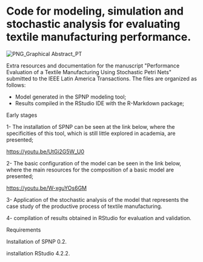 # Code for modeling, simulation and stochastic analysis for evaluating textile manufacturing performance.


![PNG_Graphical Abstract_PT](https://user-images.githubusercontent.com/128255987/226149427-b0b54a83-c568-4dac-b16e-ac8a1c1667e2.png)




Extra resources and documentation for the manuscript "Performance Evaluation of a Textile Manufacturing Using Stochastic Petri Nets" submitted to the IEEE Latin America Transactions. The files are organized as follows:

- Model generated in the SPNP modeling tool;
- Results compiled in the RStudio IDE with the R-Markdown package;

Early stages

1- The installation of SPNP can be seen at the link below, where the specificities of this tool, which is still little explored in academia, are presented;

https://youtu.be/UtGi2G5W_U0

2- The basic configuration of the model can be seen in the link below, where the main resources for the composition of a basic model are presented;

https://youtu.be/W-xguYOs6GM

3- Application of the stochastic analysis of the model that represents the case study of the productive process of textile manufacturing.

4- compilation of results obtained in RStudio for evaluation and validation.

Requirements

Installation of SPNP 0.2.

installation RStudio 4.2.2.



